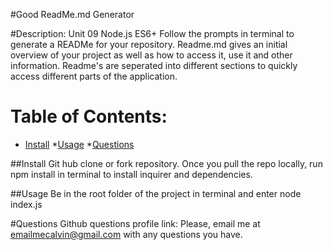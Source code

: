 #Good ReadMe.md Generator 

#Description: Unit 09 Node.js ES6+ 
Follow the prompts in terminal to generate a READMe for your repository. Readme.md gives an initial overview of your project as well as how to access it, use it and other information. Readme's are seperated into different sections to quickly access different parts of the application. 


# Table of Contents: 

* [Install](#Install)
*[Usage](#Usage)
*[Questions](#Questions)


##Install 
Git hub clone or fork repository. Once you pull the repo locally, run npm install in terminal to install inquirer and dependencies. 

##Usage 
Be in the root folder of the project in terminal and enter node index.js 

#Questions
Github questions profile link: 
Please, email me at emailmecalvin@gmail.com with any questions you have. 

